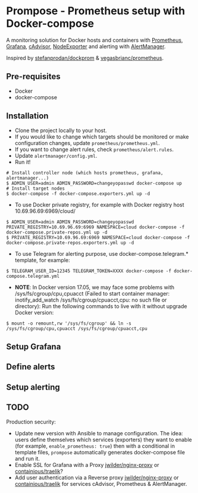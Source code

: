 # Prompose - Prometheus setup with Docker-compose

A monitoring solution for Docker hosts and containers with [Prometheus](https://prometheus.io/), [Grafana](http://grafana.org/), [cAdvisor](https://github.com/google/cadvisor), 
[NodeExporter](https://github.com/prometheus/node_exporter) and alerting with [AlertManager](https://github.com/prometheus/alertmanager).

Inspired by [stefanprodan/dockprom](https://github.com/stefanprodan/dockprom) & [vegasbrianc/prometheus](https://github.com/vegasbrianc/prometheus).

## Pre-requisites

* Docker
* docker-compose

## Installation

* Clone the project locally to your host.
* If you would like to change which targets should be monitored or make configuration changes, update `prometheus/prometheus.yml`.
* If you want to change alert rules, check `prometheus/alert.rules`.
* Update `alertmanager/config.yml`.
* Run it!

```
# Install controller node (which hosts prometheus, grafana, alertmanager...)
$ ADMIN_USER=admin ADMIN_PASSWORD=changeyopasswd docker-compose up
# Install target nodes
$ docker-compose -f docker-compose.exporters.yml up -d
```

* To use Docker private registry, for example with Docker registry host 10.69.96.69:6969/cloud/

```
$ ADMIN_USER=admin ADMIN_PASSWORD=changeyopasswd PRIVATE_REGISTRY=10.69.96.69:6969 NAMESPACE=cloud docker-compose -f docker-compose.private-repos.yml up -d
$ PRIVATE_REGISTRY=10.69.96.69:6969 NAMESPACE=cloud docker-compose -f docker-compose.private-repos.exporters.yml up -d
```

* To use Telegram for alerting purpose, use docker-compose.telegram.* template, for example:

```
$ TELEGRAM_USER_ID=12345 TELEGRAM_TOKEN=XXXX docker-compose -f docker-compose.telegram.yml
```

* **NOTE**: In Docker version 17.05, we may face some problems with /sys/fs/cgroup/cpu,cpuacct (Failed to start container manager: inotify_add_watch /sys/fs/cgroup/cpuacct,cpu: no such file or directory): Run the following commands to live with it without upgrade Docker version:

```
$ mount -o remount,rw '/sys/fs/cgroup' && ln -s /sys/fs/cgroup/cpu,cpuacct /sys/fs/cgroup/cpuacct,cpu
```

## Setup Grafana

## Define alerts

## Setup alerting

## TODO

Production security:
* Update new version with Ansible to manage configuration. The idea: users define themselves which services (exporters) they want to enable (for example, `enable_prometheus: true`) then with a conditional in template files, `prompose` automatically generates docker-compose file and run it.
* Enable SSL for Grafana with a Proxy [jwilder/nginx-proxy](https://hub.docker.com/r/jwilder/nginx-proxy/) or [containious/traelik](https://github.com/containous/traefik)?
* Add user authentication via a  Reverse proxy [jwilder/nginx-proxy](https://hub.docker.com/r/jwilder/nginx-proxy/) or [containious/traelik](https://github.com/containous/traefik) for services cAdvisor, Prometheus & AlertManager.
